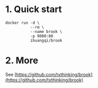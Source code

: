 # 1. Quick start
```shell
docker run -d \
           --rm \
           --name brook \
           -p 9080:80 
           ihuangqi/brook
```

# 2. More
See [https://github.com/txthinking/brook](https://github.com/txthinking/brook)
